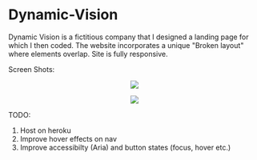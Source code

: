 # Dynamic-Vision
Dynamic Vision is a fictitious company that I designed a landing page for which I then coded. The website incorporates a unique "Broken layout" where elements overlap. Site is fully responsive.

Screen Shots:
<p align="center">
  <img src="https://user-images.githubusercontent.com/30492583/91685313-44ad1800-eb5a-11ea-99e8-d08b66a6b87a.png">
</p>

<p align="center">
  <img src="https://user-images.githubusercontent.com/30492583/91685309-42e35480-eb5a-11ea-9165-9afa1884c345.png">
</p>

TODO: 
  1. Host on heroku
  2. Improve hover effects on nav
  3. Improve accessibilty (Aria) and button states (focus, hover etc.)
